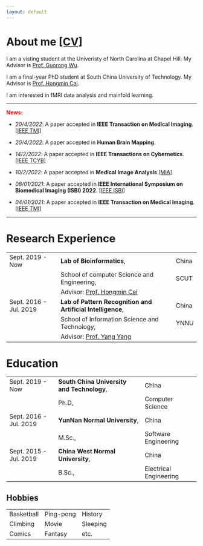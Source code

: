 ```yaml
---
layout: default
---
```


# About me [[CV]](https://www.dropbox.com/home/AAAI2022?preview=Curriculum+Vitae.pdf)

I am a visting student at the Univeristy of North Carolina at Chapel Hill. My Advisor is [Prof. Guorong Wu](https://www.acmlab.org/about-me).

I am a final-year PhD student at South China University of Technology. My Advisor is [Prof. Hongmin Cai](https://www.scholat.com/hmcai.en).

I am interested in fMRI data analysis and mainfold learning.

<hr/>

**<font color=red>News:</font>**

- _20/4/2022_: A paper accepted in **IEEE Transaction on Medical Imaging**.[[IEEE TMI]](https://ieeexplore.ieee.org/document/9761822)

- _20/4/2022_: A paper accepted in **Human Brain Mapping**.

- _14/2/2022_: A paper accepted in **IEEE Transactions on Cybernetics**.[[IEEE TCYB]](https://pubmed.ncbi.nlm.nih.gov/35404827/)

- _10/2/2022_: A paper accepted in **Medical Image Analysis**.[[MIA]](https://www.sciencedirect.com/science/article/pii/S1361841522000330)

- _08/01/2021_: A paper accepted in **IEEE International Symposium on Biomedical Imaging (ISBI) 2022**. [[IEEE ISBI]](https://arxiv.org/abs/2106.15113)

- _04/01/2021_: A paper accepted in **IEEE Transaction on Medical Imaging**. [[IEEE TMI]](https://ieeexplore.ieee.org/stamp/stamp.jsp?arnumber=9684475)

<hr/>

# Research Experience

|         |           |   |
|:-------------|:------------------|:------|
| Sept. 2019 - Now         | **Lab of Bioinformatics**, | China  |
|                                     | School of computer Science and Engineering,  |  SCUT  |
|                                     | Advisor: [Prof. Hongmin Cai](https://www.scholat.com/hmcai.en) | |
| Sept. 2016 - Jul. 2019 | **Lab of Pattern Recognition and Artificial Intelligence**, | China  |
|                                     | School of Information Science and Technology, | YNNU  |
|                                     | Advisor: [Prof. Yang Yang](https://scholar.google.com/citations?user=7JLPFHgAAAAJ&hl=zh-CN) | |

# Education

|         |           |   |
|:-------------|:------------------|:------|
| Sept. 2019 - Now         | **South China University and Technology**, | China  |
|                                     | Ph.D,                       | Computer Science  |
| Sept. 2016 - Jul. 2019   | **YunNan Normal University**, | China  |
|                                     | M.Sc.,                       |  Software Engineering |
| Sept. 2015 - Jul. 2019 | **China West Normal University**, | China  |
|                                     | B.Sc.,                         | Electrical Engineering  |

## Hobbies

|         |           |   |
|:------|:------|:------|
| Basketball | Ping-pong | History |
| Climbing | Movie | Sleeping |
| Comics | Fantasy | etc. |

